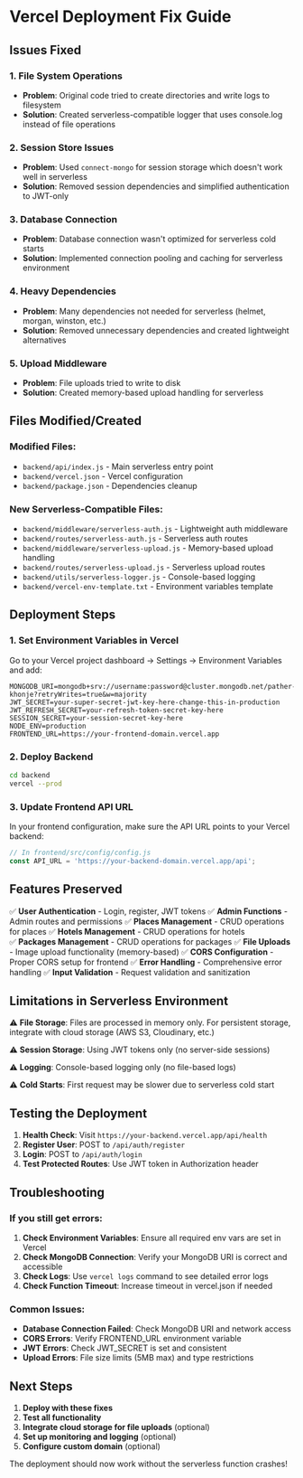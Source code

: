# Vercel Deployment Fix Guide

## Issues Fixed

### 1. **File System Operations**
- **Problem**: Original code tried to create directories and write logs to filesystem
- **Solution**: Created serverless-compatible logger that uses console.log instead of file operations

### 2. **Session Store Issues**
- **Problem**: Used `connect-mongo` for session storage which doesn't work well in serverless
- **Solution**: Removed session dependencies and simplified authentication to JWT-only

### 3. **Database Connection**
- **Problem**: Database connection wasn't optimized for serverless cold starts
- **Solution**: Implemented connection pooling and caching for serverless environment

### 4. **Heavy Dependencies**
- **Problem**: Many dependencies not needed for serverless (helmet, morgan, winston, etc.)
- **Solution**: Removed unnecessary dependencies and created lightweight alternatives

### 5. **Upload Middleware**
- **Problem**: File uploads tried to write to disk
- **Solution**: Created memory-based upload handling for serverless

## Files Modified/Created

### Modified Files:
- `backend/api/index.js` - Main serverless entry point
- `backend/vercel.json` - Vercel configuration
- `backend/package.json` - Dependencies cleanup

### New Serverless-Compatible Files:
- `backend/middleware/serverless-auth.js` - Lightweight auth middleware
- `backend/routes/serverless-auth.js` - Serverless auth routes
- `backend/middleware/serverless-upload.js` - Memory-based upload handling
- `backend/routes/serverless-upload.js` - Serverless upload routes
- `backend/utils/serverless-logger.js` - Console-based logging
- `backend/vercel-env-template.txt` - Environment variables template

## Deployment Steps

### 1. **Set Environment Variables in Vercel**
Go to your Vercel project dashboard → Settings → Environment Variables and add:

```
MONGODB_URI=mongodb+srv://username:password@cluster.mongodb.net/pather-khonje?retryWrites=true&w=majority
JWT_SECRET=your-super-secret-jwt-key-here-change-this-in-production
JWT_REFRESH_SECRET=your-refresh-token-secret-key-here
SESSION_SECRET=your-session-secret-key-here
NODE_ENV=production
FRONTEND_URL=https://your-frontend-domain.vercel.app
```

### 2. **Deploy Backend**
```bash
cd backend
vercel --prod
```

### 3. **Update Frontend API URL**
In your frontend configuration, make sure the API URL points to your Vercel backend:
```javascript
// In frontend/src/config/config.js
const API_URL = 'https://your-backend-domain.vercel.app/api';
```

## Features Preserved

✅ **User Authentication** - Login, register, JWT tokens
✅ **Admin Functions** - Admin routes and permissions
✅ **Places Management** - CRUD operations for places
✅ **Hotels Management** - CRUD operations for hotels  
✅ **Packages Management** - CRUD operations for packages
✅ **File Uploads** - Image upload functionality (memory-based)
✅ **CORS Configuration** - Proper CORS setup for frontend
✅ **Error Handling** - Comprehensive error handling
✅ **Input Validation** - Request validation and sanitization

## Limitations in Serverless Environment

⚠️ **File Storage**: Files are processed in memory only. For persistent storage, integrate with cloud storage (AWS S3, Cloudinary, etc.)

⚠️ **Session Storage**: Using JWT tokens only (no server-side sessions)

⚠️ **Logging**: Console-based logging only (no file-based logs)

⚠️ **Cold Starts**: First request may be slower due to serverless cold start

## Testing the Deployment

1. **Health Check**: Visit `https://your-backend.vercel.app/api/health`
2. **Register User**: POST to `/api/auth/register`
3. **Login**: POST to `/api/auth/login`
4. **Test Protected Routes**: Use JWT token in Authorization header

## Troubleshooting

### If you still get errors:

1. **Check Environment Variables**: Ensure all required env vars are set in Vercel
2. **Check MongoDB Connection**: Verify your MongoDB URI is correct and accessible
3. **Check Logs**: Use `vercel logs` command to see detailed error logs
4. **Check Function Timeout**: Increase timeout in vercel.json if needed

### Common Issues:

- **Database Connection Failed**: Check MongoDB URI and network access
- **CORS Errors**: Verify FRONTEND_URL environment variable
- **JWT Errors**: Check JWT_SECRET is set and consistent
- **Upload Errors**: File size limits (5MB max) and type restrictions

## Next Steps

1. **Deploy with these fixes**
2. **Test all functionality**
3. **Integrate cloud storage for file uploads** (optional)
4. **Set up monitoring and logging** (optional)
5. **Configure custom domain** (optional)

The deployment should now work without the serverless function crashes!

